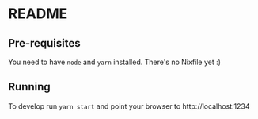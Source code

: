 # README
## Pre-requisites
You need to have `node` and `yarn` installed. There's no Nixfile yet :)

## Running
To develop run `yarn start` and point your browser to http://localhost:1234
